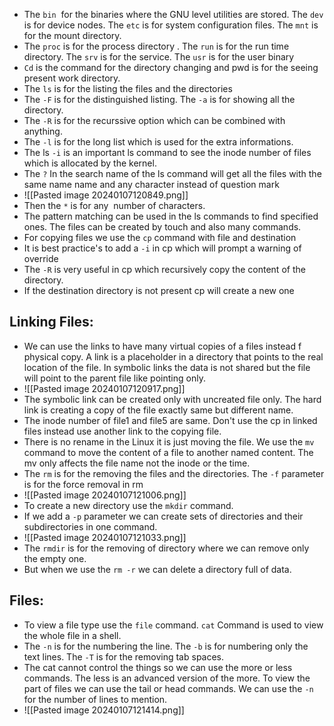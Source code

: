 - The `bin`  for the binaries where the GNU level utilities are stored. The `dev` is for device nodes. The `etc` is for system configuration files. The `mnt` is for the mount directory.
- The `proc` is for the process directory . The `run` is for the run time directory. The `srv` is for the service. The `usr` is for the user binary
- `Cd` is the command for the directory changing and pwd is for the seeing present work directory.
- The `ls` is for the listing the files and the directories
- The `-F` is for the distinguished listing. The `-a` is for showing all the directory.
- The `-R` is for the recurssive option which can be combined with anything.
- The `-l` is for the long list which is used for the extra informations.
- The ls `-i` is an important ls command to see the inode number of files which is allocated by the kernel.
- The `?` In the search name of the ls command will get all the files with the same name name and any character instead of question mark
- ![[Pasted image 20240107120849.png]]
- Then the `*` is for any  number of characters.
- The pattern matching can be used in the ls commands to find specified ones. The files can be created by touch and also many commands.
- For copying files we use the `cp` command with file and destination
- It is best practice's to add a `-i` in cp which will prompt a warning of override
- The `-R` is very useful in cp which recursively copy the content of the directory.
- If the destination directory is not present cp will create a new one
## Linking Files:
- We can use the links to have many virtual copies of a files instead f physical copy. A link is a placeholder in a directory that points to the real location of the file. In symbolic links the data is not shared but the file will point to the parent file like pointing only.
- ![[Pasted image 20240107120917.png]]
- The symbolic link can be created only with uncreated file only. The hard link is creating a copy of the file exactly same but different name.
- The inode number of file1 and file5 are same. Don't use the cp in linked files instead use another link to the copying file.
- There is no rename in the Linux it is just moving the file. We use the `mv` command to move the content of a file to another named content. The mv only affects the file name not the inode or the time.
- The `rm` is for the removing the files and the directories. The `-f` parameter is for the force removal in rm
- ![[Pasted image 20240107121006.png]]
- To create a new directory use the `mkdir` command.
- If we add a `-p` parameter we can create sets of directories and their subdirectories in one command.
- ![[Pasted image 20240107121033.png]]
- The `rmdir` is for the removing of directory where we can remove only the empty one.
- But when we use the `rm -r` we can delete a directory full of data.
## Files:
- To view a file type use the `file` command. `cat` Command is used to view the whole file in a shell.
- The `-n` is for the numbering the line. The `-b` is for numbering only the text lines. The `-T` is for the removing tab spaces.
- The cat cannot control the things so we can use the more or less commands. The less is an advanced version of the more. To view the part of files we can use the tail or head commands. We can use the `-n` for the number of lines to mention.
- ![[Pasted image 20240107121414.png]]